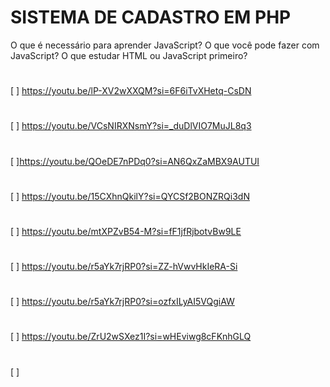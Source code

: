 # SISTEMA DE CADASTRO EM PHP
O que é necessário para aprender JavaScript? O que você pode fazer com JavaScript? O que estudar HTML ou JavaScript primeiro?
#
[  ] https://youtu.be/lP-XV2wXXQM?si=6F6iTvXHetq-CsDN
#
[  ] https://youtu.be/VCsNIRXNsmY?si=_duDlVIO7MuJL8q3
#
[  ]https://youtu.be/QOeDE7nPDq0?si=AN6QxZaMBX9AUTUI
#
[  ] https://youtu.be/15CXhnQkilY?si=QYCSf2BONZRQi3dN
#
[  ] https://youtu.be/mtXPZvB54-M?si=fF1jfRjbotvBw9LE
#
[  ] https://youtu.be/r5aYk7rjRP0?si=ZZ-hVwvHkIeRA-Si
#
[  ] https://youtu.be/r5aYk7rjRP0?si=ozfxILyAI5VQgiAW
#
[   ] https://youtu.be/ZrU2wSXez1I?si=wHEviwg8cFKnhGLQ
#
[   ]
